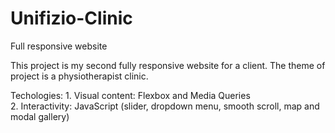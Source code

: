 # Unifizio-Clinic
Full responsive website

This project is my second fully responsive website for a client. The theme of project is a physiotherapist clinic.

Techologies: 1. Visual content: Flexbox and Media Queries <br>
             2. Interactivity: JavaScript (slider, dropdown menu, smooth scroll, map and modal gallery)

           
